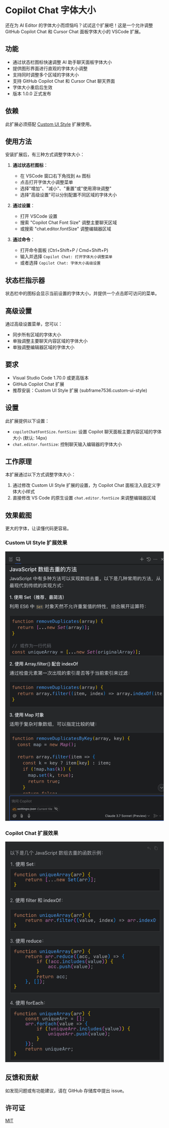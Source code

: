 # Copilot Chat 字体大小

还在为 AI Editor 的字体大小而烦恼吗？试试这个扩展吧！这是一个允许调整 GitHub Copilot Chat 和 Cursor Chat 面板字体大小的 VSCode 扩展。

## 功能

- 通过状态栏图标快速调整 AI 助手聊天面板字体大小
- 提供图形界面进行直观的字体大小调整
- 支持同时调整多个区域的字体大小
- 支持 GitHub Copilot Chat 和 Cursor Chat 聊天界面
- 字体大小重启后生效
- 版本 1.0.0 正式发布

## 依赖

此扩展必须搭配 [Custom UI Style](https://marketplace.visualstudio.com/items?itemName=subframe7536.custom-ui-style) 扩展使用。

## 使用方法

安装扩展后，有三种方式调整字体大小：

1. **通过状态栏图标**：

   - 在 VSCode 窗口右下角找到 `Aa` 图标
   - 点击打开字体大小调整菜单
   - 选择"增加"、"减小"、"重置"或"使用滑块调整"
   - 选择"高级设置"可以分别配置不同区域的字体大小

2. **通过设置**：

   - 打开 VSCode 设置
   - 搜索 "Copilot Chat Font Size" 调整主要聊天区域
   - 或搜索 "chat.editor.fontSize" 调整编辑器区域

3. **通过命令**：
   - 打开命令面板 (Ctrl+Shift+P / Cmd+Shift+P)
   - 输入并选择 `Copilot Chat: 打开字体大小调整菜单`
   - 或者选择 `Copilot Chat: 字体大小高级设置`

## 状态栏指示器

状态栏中的图标会显示当前设置的字体大小，并提供一个点击即可访问的菜单。

## 高级设置

通过高级设置菜单，您可以：

- 同步所有区域的字体大小
- 单独调整主要聊天内容区域的字体大小
- 单独调整编辑器区域的字体大小

## 要求

- Visual Studio Code 1.70.0 或更高版本
- GitHub Copilot Chat 扩展
- 推荐安装：Custom UI Style 扩展 (subframe7536.custom-ui-style)

## 设置

此扩展提供以下设置：

- `copilotChatFontSize.fontSize`: 设置 Copilot 聊天面板主要内容区域的字体大小 (默认: 14px)
- `chat.editor.fontSize`: 控制聊天输入编辑器的字体大小

## 工作原理

本扩展通过以下方式调整字体大小：

1. 通过修改 Custom UI Style 扩展的设置，为 Copilot Chat 面板注入自定义字体大小样式
2. 直接修改 VS Code 的原生设置 `chat.editor.fontSize` 来调整编辑器区域

## 效果截图

更大的字体，让读懂代码更容易。

### Custom UI Style 扩展效果

![Custom UI Style 效果截图](./img/example/copilot.png)

### Copilot Chat 扩展效果

![Copilot Chat 效果截图](./img/example/cursor.png)

## 反馈和贡献

如发现问题或有功能建议，请在 GitHub 存储库中提出 issue。

## 许可证

[MIT](LICENSE)
